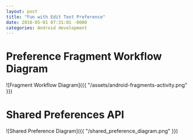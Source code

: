 ```yaml
---
layout: post
title: "Fun with Edit Text Preference"
date: 2018-05-01 07:31:01 -0600
categories: Android development
---
```


# Preference Fragment Workflow Diagram

![Fragment Workflow Diagram]({{ "/assets/android-fragments-activity.png" }})

# Shared Preferences API

![Shared Preference Diagram]({{ "/shared_preference_diagram.png" }})

